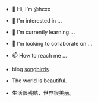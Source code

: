 - 👋 Hi, I’m @hcxx
- 👀 I’m interested in ...
- 🌱 I’m currently learning ...
- 💞️ I’m looking to collaborate on ...
- 📫 How to reach me ...

- blog <a href="https://www.songbirds.top" target="_blank">songbirds</a>
- The world is beautiful.
- 生活很残酷，世界很美丽。


<!---
hcxx/hcxx is a ✨ special ✨ repository because its `README.md` (this file) appears on your GitHub profile.
You can click the Preview link to take a look at your changes.
--->
